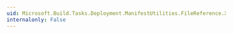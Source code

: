 ```yaml
---
uid: Microsoft.Build.Tasks.Deployment.ManifestUtilities.FileReference.XmlComClasses
internalonly: False
---
```

